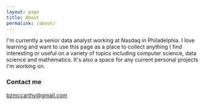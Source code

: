 ```yaml
---
layout: page
title: About
permalink: /about/
---
```


I'm currently a senior data analyst working at Nasdaq in Philadelphia.  I love learning and want to use this page
as a place to collect anything I find interesting or useful on a variety of topics including computer science, data science 
and mathematics.  It's also a space for any current personal projects
I'm working on.

### Contact me

[bzmccarthy@gmail.com](mailto:bzmccarthy@gmail.com)